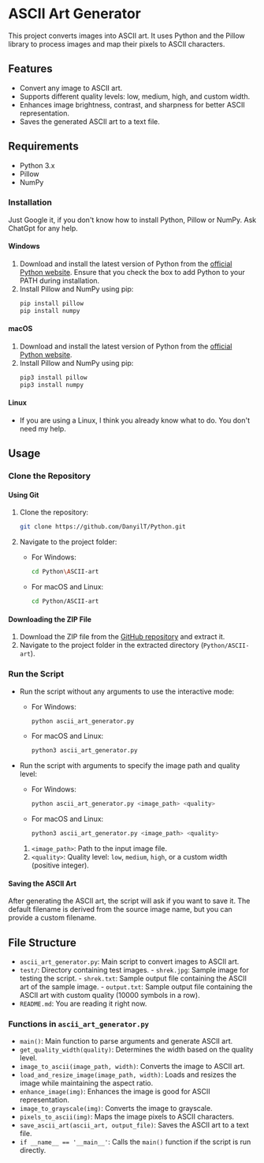 # ASCII Art Generator

This project converts images into ASCII art. It uses Python and the Pillow library to process images and map their pixels to ASCII characters.

## Features

- Convert any image to ASCII art.
- Supports different quality levels: low, medium, high, and custom width.
- Enhances image brightness, contrast, and sharpness for better ASCII representation.
- Saves the generated ASCII art to a text file.

## Requirements

- Python 3.x
- Pillow
- NumPy

### Installation

Just Google it, if you don't know how to install Python, Pillow or NumPy. Ask ChatGpt for any help.

#### Windows

1. Download and install the latest version of Python from the [official Python website](https://www.python.org/downloads/windows/). Ensure that you check the box to add Python to your PATH during installation.
2. Install Pillow and NumPy using pip:
    ```sh
    pip install pillow
    pip install numpy
    ```

#### macOS

1. Download and install the latest version of Python from the [official Python website](https://www.python.org/downloads/macos/).
2. Install Pillow and NumPy using pip:
    ```sh
    pip3 install pillow
    pip3 install numpy
    ```

#### Linux

- If you are using a Linux, I think you already know what to do. You don't need my help.

## Usage

### Clone the Repository

#### Using Git

1. Clone the repository:
    ```sh
    git clone https://github.com/DanyilT/Python.git
    ```

2. Navigate to the project folder:
   - For Windows:
        ```sh
        cd Python\ASCII-art
        ```
   - For macOS and Linux:
        ```sh
        cd Python/ASCII-art
        ```

#### Downloading the ZIP File

1. Download the ZIP file from the [GitHub repository](https://github.com/DanyilT/Python.git) and extract it.
2. Navigate to the project folder in the extracted directory (`Python/ASCII-art`).

### Run the Script

- Run the script without any arguments to use the interactive mode:
   - For Windows:
        ```sh
        python ascii_art_generator.py
        ```
   - For macOS and Linux:
        ```sh
        python3 ascii_art_generator.py
        ```

- Run the script with arguments to specify the image path and quality level:
   - For Windows:
       ```sh
       python ascii_art_generator.py <image_path> <quality>
       ```
   - For macOS and Linux:
       ```sh
       python3 ascii_art_generator.py <image_path> <quality>
       ```

  1. `<image_path>`: Path to the input image file.
  2. `<quality>`: Quality level: `low`, `medium`, `high`, or a custom width (positive integer).

#### Saving the ASCII Art

After generating the ASCII art, the script will ask if you want to save it. The default filename is derived from the source image name, but you can provide a custom filename.

## File Structure

- `ascii_art_generator.py`: Main script to convert images to ASCII art.
- `test/`: Directory containing test images.
      - `shrek.jpg`: Sample image for testing the script.
      - `shrek.txt`: Sample output file containing the ASCII art of the sample image.
      - `output.txt`: Sample output file containing the ASCII art with custom quality (10000 symbols in a row).
- `README.md`: You are reading it right now.

### Functions in `ascii_art_generator.py`

- `main()`: Main function to parse arguments and generate ASCII art.
- `get_quality_width(quality)`: Determines the width based on the quality level.
- `image_to_ascii(image_path, width)`: Converts the image to ASCII art.
- `load_and_resize_image(image_path, width)`: Loads and resizes the image while maintaining the aspect ratio.
- `enhance_image(img)`: Enhances the image is good for ASCII representation.
- `image_to_grayscale(img)`: Converts the image to grayscale.
- `pixels_to_ascii(img)`: Maps the image pixels to ASCII characters.
- `save_ascii_art(ascii_art, output_file)`: Saves the ASCII art to a text file.
- `if __name__ == '__main__'`: Calls the `main()` function if the script is run directly.
